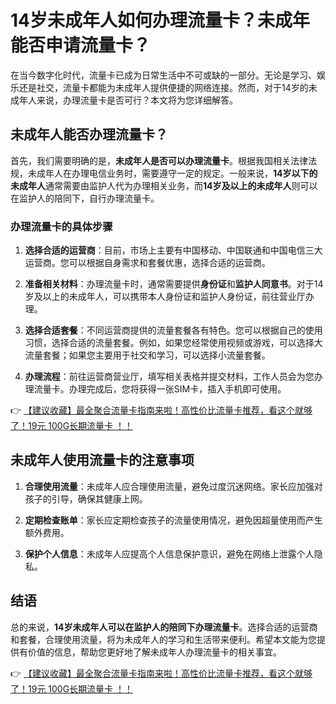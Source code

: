 # 14岁未成年人如何办理流量卡？未成年能否申请流量卡？

在当今数字化时代，流量卡已成为日常生活中不可或缺的一部分。无论是学习、娱乐还是社交，流量卡都能为未成年人提供便捷的网络连接。然而，对于14岁的未成年人来说，办理流量卡是否可行？本文将为您详细解答。

## 未成年人能否办理流量卡？

首先，我们需要明确的是，**未成年人是否可以办理流量卡**。根据我国相关法律法规，未成年人在办理电信业务时，需要遵守一定的规定。一般来说，**14岁以下的未成年人**通常需要由监护人代为办理相关业务，而**14岁及以上的未成年人**则可以在监护人的陪同下，自行办理流量卡。

### 办理流量卡的具体步骤

1. **选择合适的运营商**：目前，市场上主要有中国移动、中国联通和中国电信三大运营商。您可以根据自身需求和套餐优惠，选择合适的运营商。

2. **准备相关材料**：办理流量卡时，通常需要提供**身份证**和**监护人同意书**。对于14岁及以上的未成年人，可以携带本人身份证和监护人身份证，前往营业厅办理。

3. **选择合适套餐**：不同运营商提供的流量套餐各有特色。您可以根据自己的使用习惯，选择合适的流量套餐。例如，如果您经常使用视频或游戏，可以选择大流量套餐；如果您主要用于社交和学习，可以选择小流量套餐。

4. **办理流程**：前往运营商营业厅，填写相关表格并提交材料，工作人员会为您办理流量卡。办理完成后，您将获得一张SIM卡，插入手机即可使用。

👉 [【建议收藏】最全聚合流量卡指南来啦！高性价比流量卡推荐，看这个就够了！19元 100G长期流量卡 ！！](https://bit.ly/Liuliangka)

## 未成年人使用流量卡的注意事项

1. **合理使用流量**：未成年人应合理使用流量，避免过度沉迷网络。家长应加强对孩子的引导，确保其健康上网。

2. **定期检查账单**：家长应定期检查孩子的流量使用情况，避免因超量使用而产生额外费用。

3. **保护个人信息**：未成年人应提高个人信息保护意识，避免在网络上泄露个人隐私。

## 结语

总的来说，**14岁未成年人可以在监护人的陪同下办理流量卡**。选择合适的运营商和套餐，合理使用流量，将为未成年人的学习和生活带来便利。希望本文能为您提供有价值的信息，帮助您更好地了解未成年人办理流量卡的相关事宜。

👉 [【建议收藏】最全聚合流量卡指南来啦！高性价比流量卡推荐，看这个就够了！19元 100G长期流量卡 ！！](https://bit.ly/Liuliangka)
